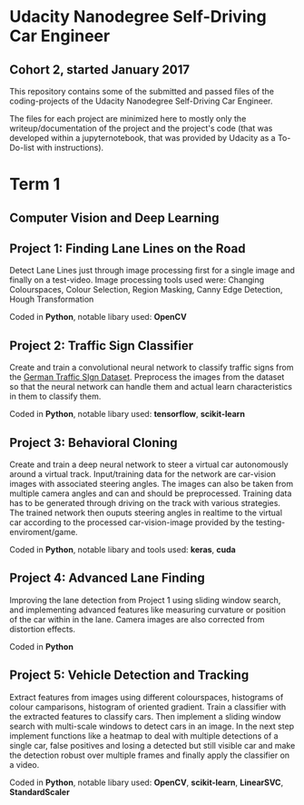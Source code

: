 # Udacity Nanodegree Self-Driving Car Engineer
## Cohort 2, started January 2017

This repository contains some of the submitted and passed files of the coding-projects of the Udacity Nanodegree Self-Driving Car Engineer.

The files for each project are minimized here to mostly only the writeup/documentation of the project and the project's code (that was developed within a jupyternotebook, that was provided by Udacity as a To-Do-list with instructions).

# Term 1
## Computer Vision and Deep Learning

## Project 1: Finding Lane Lines on the Road
Detect Lane Lines just through image processing first for a single image and finally on a test-video.
Image processing tools used were: Changing Colourspaces, Colour Selection, Region Masking, Canny Edge Detection, Hough Transformation

Coded in **Python**, notable libary used: **OpenCV**

## Project 2: Traffic Sign Classifier
Create and train a convolutional neural network to classify traffic signs from the [German Traffic SIgn Dataset](http://benchmark.ini.rub.de/?section=gtsrb&subsection=dataset).
Preprocess the images from the dataset so that the neural network can handle them and actual learn characteristics in them to classify them.

Coded in **Python**, notable libary used: **tensorflow**, **scikit-learn**

## Project 3: Behavioral Cloning

Create and train a deep neural network to steer a virtual car autonomously around a virtual track. Input/training data for the network are car-vision images with associated steering angles. The images can also be taken from multiple camera angles and can and should be preprocessed. Training data has to be generated through driving on the track with various strategies. The trained network then ouputs steering angles in realtime to the virtual car according to the processed car-vision-image provided by the testing-enviroment/game.

Coded in **Python**, notable libary and tools used: **keras**, **cuda**

## Project 4: Advanced Lane Finding
Improving the lane detection from Project 1 using sliding window search, and implementing advanced features like measuring curvature or position of the car within in the lane.
Camera images are also corrected from distortion effects.

Coded in **Python**

## Project 5: Vehicle Detection and Tracking
Extract features from images using different colourspaces, histograms of colour camparisons, histogram of oriented gradient. Train a classifier with the extracted features to classify cars.
Then implement a sliding window search with multi-scale windows to detect cars in an image. In the next step implement functions like a heatmap to deal with multiple detections of a single car, false positives and losing a detected but still visible car and make the detection robust over multiple frames and finally apply the classifier on a video.

Coded in **Python**, notable libary used:  **OpenCV**, **scikit-learn**, **LinearSVC**, **StandardScaler**
